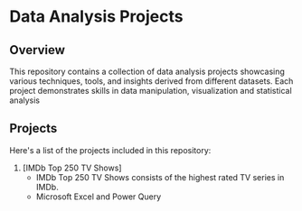 # Data Analysis Projects

## Overview

This repository contains a collection of data analysis projects showcasing various techniques, tools, and insights derived from different datasets. Each project demonstrates skills in data manipulation, visualization and statistical analysis

## Projects

Here's a list of the projects included in this repository:

1. [IMDb Top 250 TV Shows]
   - IMDb Top 250 TV Shows consists of the highest rated TV series in IMDb. 
   - Microsoft Excel and Power Query
